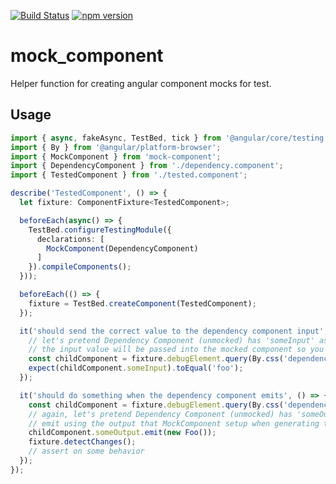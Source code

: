 [![Build Status](https://travis-ci.org/ike18t/mock_component.png?branch=master)](https://travis-ci.org/ike18t/mock_component)
[![npm version](https://badge.fury.io/js/mock-component.svg)](https://badge.fury.io/js/mock-component)

# mock_component
Helper function for creating angular component mocks for test.

## Usage
```typescript
import { async, fakeAsync, TestBed, tick } from '@angular/core/testing';
import { By } from '@angular/platform-browser';
import { MockComponent } from 'mock-component';
import { DependencyComponent } from './dependency.component';
import { TestedComponent } from './tested.component';

describe('TestedComponent', () => {
  let fixture: ComponentFixture<TestedComponent>;

  beforeEach(async() => {
    TestBed.configureTestingModule({
      declarations: [
        MockComponent(DependencyComponent)
      ]
    }).compileComponents();
  }));

  beforeEach(() => {
    fixture = TestBed.createComponent(TestedComponent);
  });

  it('should send the correct value to the dependency component input', () => {
    // let's pretend Dependency Component (unmocked) has 'someInput' as an  input
    // the input value will be passed into the mocked component so you can assert on it
    const childComponent = fixture.debugElement.query(By.css('dependency-component-selector'));
    expect(childComponent.someInput).toEqual('foo');
  });

  it('should do something when the dependency component emits', () => {
    const childComponent = fixture.debugElement.query(By.css('dependency-component-selector'));
    // again, let's pretend Dependency Component (unmocked) has 'someOutput' as an output
    // emit using the output that MockComponent setup when generating the mock
    childComponent.someOutput.emit(new Foo());
    fixture.detectChanges();
    // assert on some behavior
  });
});
```

